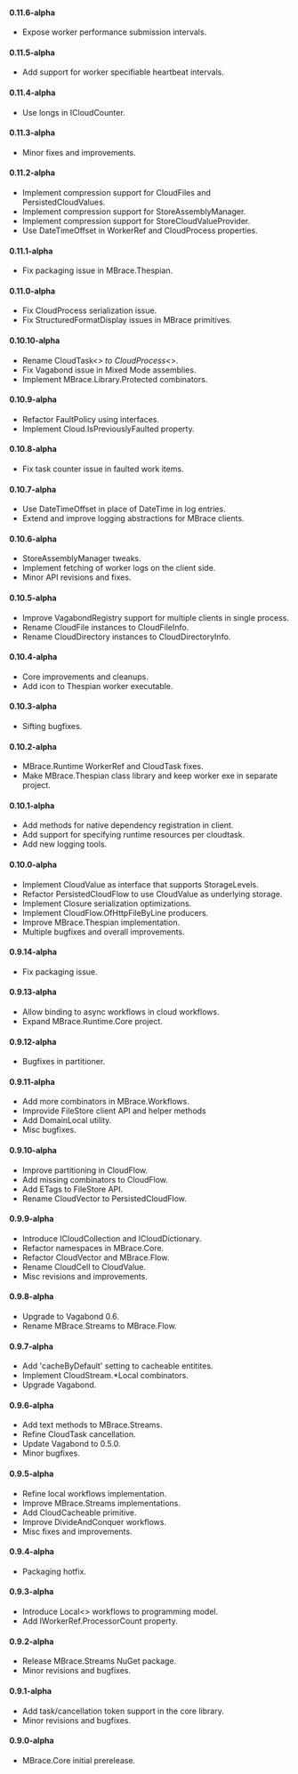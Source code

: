 #### 0.11.6-alpha
* Expose worker performance submission intervals.

#### 0.11.5-alpha
* Add support for worker specifiable heartbeat intervals.

#### 0.11.4-alpha
* Use longs in ICloudCounter.

#### 0.11.3-alpha
* Minor fixes and improvements.

#### 0.11.2-alpha
* Implement compression support for CloudFiles and PersistedCloudValues.
* Implement compression support for StoreAssemblyManager.
* Implement compression support for StoreCloudValueProvider.
* Use DateTimeOffset in WorkerRef and CloudProcess properties.

#### 0.11.1-alpha
* Fix packaging issue in MBrace.Thespian.

#### 0.11.0-alpha
* Fix CloudProcess serialization issue.
* Fix StructuredFormatDisplay issues in MBrace primitives.

#### 0.10.10-alpha
* Rename CloudTask<_> to CloudProcess<_>.
* Fix Vagabond issue in Mixed Mode assemblies.
* Implement MBrace.Library.Protected combinators.

#### 0.10.9-alpha
* Refactor FaultPolicy using interfaces.
* Implement Cloud.IsPreviouslyFaulted property.

#### 0.10.8-alpha
* Fix task counter issue in faulted work items.

#### 0.10.7-alpha
* Use DateTimeOffset in place of DateTime in log entries.
* Extend and improve logging abstractions for MBrace clients.

#### 0.10.6-alpha
* StoreAssemblyManager tweaks.
* Implement fetching of worker logs on the client side.
* Minor API revisions and fixes.

#### 0.10.5-alpha
* Improve VagabondRegistry support for multiple clients in single process.
* Rename CloudFile instances to CloudFileInfo.
* Rename CloudDirectory instances to CloudDirectoryInfo.

#### 0.10.4-alpha
* Core improvements and cleanups.
* Add icon to Thespian worker executable.

#### 0.10.3-alpha
* Sifting bugfixes.

#### 0.10.2-alpha
* MBrace.Runtime WorkerRef and CloudTask fixes.
* Make MBrace.Thespian class library and keep worker exe in separate project.

#### 0.10.1-alpha
* Add methods for native dependency registration in client.
* Add support for specifying runtime resources per cloudtask.
* Add new logging tools.

#### 0.10.0-alpha
* Implement CloudValue as interface that supports StorageLevels.
* Refactor PersistedCloudFlow to use CloudValue as underlying storage.
* Implement Closure serialization optimizations.
* Implement CloudFlow.OfHttpFileByLine producers.
* Improve MBrace.Thespian implementation.
* Multiple bugfixes and overall improvements.

#### 0.9.14-alpha
* Fix packaging issue.

#### 0.9.13-alpha
* Allow binding to async workflows in cloud workflows.
* Expand MBrace.Runtime.Core project.

#### 0.9.12-alpha
* Bugfixes in partitioner.

#### 0.9.11-alpha
* Add more combinators in MBrace.Workflows.
* Improvide FileStore client API and helper methods
* Add DomainLocal utility.
* Misc bugfixes.

#### 0.9.10-alpha
* Improve partitioning in CloudFlow.
* Add missing combinators to CloudFlow.
* Add ETags to FileStore API.
* Rename CloudVector to PersistedCloudFlow.

#### 0.9.9-alpha
* Introduce ICloudCollection and ICloudDictionary.
* Refactor namespaces in MBrace.Core.
* Refactor CloudVector and MBrace.Flow.
* Rename CloudCell to CloudValue.
* Misc revisions and improvements.

#### 0.9.8-alpha
* Upgrade to Vagabond 0.6.
* Rename MBrace.Streams to MBrace.Flow.

#### 0.9.7-alpha
* Add 'cacheByDefault' setting to cacheable entitites.
* Implement CloudStream.*Local combinators.
* Upgrade Vagabond.

#### 0.9.6-alpha
* Add text methods to MBrace.Streams.
* Refine CloudTask cancellation.
* Update Vagabond to 0.5.0.
* Minor bugfixes.

#### 0.9.5-alpha
* Refine local workflows implementation.
* Improve MBrace.Streams implementations.
* Add CloudCacheable<T> primitive.
* Improve DivideAndConquer workflows.
* Misc fixes and improvements.

#### 0.9.4-alpha
* Packaging hotfix.

#### 0.9.3-alpha
* Introduce Local<> workflows to programming model.
* Add IWorkerRef.ProcessorCount property.

#### 0.9.2-alpha
* Release MBrace.Streams NuGet package.
* Minor revisions and bugfixes.

#### 0.9.1-alpha
* Add task/cancellation token support in the core library.
* Minor revisions and bugfixes.

#### 0.9.0-alpha
* MBrace.Core initial prerelease.